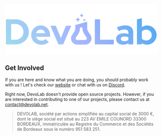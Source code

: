 ![DevoLab Logo](/assets/Star-logo-gradient.png)

## Get Involved

If you are here and know what you are doing, you should probably work with us !
Let's check our [website](https://devolab.net) or chat with us on [Discord](https://discord.gg/wkxkNMfMtT).

Right now, DevoLab doesn't provide open source projects. However, if you are interested in contributing to one of our projects, please contact us at [contact@devolab.net](mailto:contact@devolab.net).

> DEVOLAB, société par actions simplifiée au capital social de 3000 €, dont le siège social est situé au 223 AV EMILE COUNORD 33300 BORDEAUX, immatriculée au Registre du Commerce et des Sociétés de Bordeaux sous le numéro 951 583 251.



<!--

**Here are some ideas to get you started:**

🙋‍♀️ A short introduction - what is your organization all about?
🌈 Contribution guidelines - how can the community get involved?
👩‍💻 Useful resources - where can the community find your docs? Is there anything else the community should know?
🍿 Fun facts - what does your team eat for breakfast?
🧙 Remember, you can do mighty things with the power of [Markdown](https://docs.github.com/github/writing-on-github/getting-started-with-writing-and-formatting-on-github/basic-writing-and-formatting-syntax)
-->
